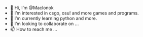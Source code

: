 - 👋 Hi, I’m @Maclonok
- 👀 I’m interested in csgo, osu! and more games and programs.
- 🌱 I’m currently learning python and more.
- 💞️ I’m looking to collaborate on ...
- 📫 How to reach me ...

<!---
Maclonok/Maclonok is a ✨ special ✨ repository because its `README.md` (this file) appears on your GitHub profile.
You can click the Preview link to take a look at your changes.
--->
